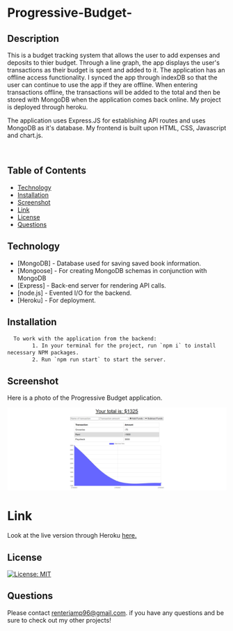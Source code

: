 # Progressive-Budget-

## **Description**

This is a budget tracking system that allows the user to add expenses and deposits to thier budget. Through a line graph, the app displays the user's transactions as their budget is spent and added to it. The application has an offline access functionality.
I synced the app through indexDB so that the user can continue to use the app if they are offline. When entering transactions offline, the transactions will be added to the total and then be stored with MongoDB when the application comes back online. My project is deployed through heroku. 

The application uses Express.JS for establishing API routes and uses MongoDB as it's database. My frontend is built upon HTML, CSS, Javascript and chart.js. 

<br>

## Table of Contents

* [Technology](#Technology)
* [Installation](#Installation)
* [Screenshot](#screenshot)
* [Link](#link)
* [License](#license)
* [Questions](#questions)

## Technology

- [MongoDB] - Database used for saving saved book information.
- [Mongoose] - For creating MongoDB schemas in conjunction with MongoDB
- [Express] -  Back-end server for rendering API calls. 
- [node.js] - Evented I/O for the backend.
- [Heroku] - For deployment.

## Installation

      To work with the application from the backend:
            1. In your terminal for the project, run `npm i` to install necessary NPM packages.
            2. Run `npm run start` to start the server.

## **Screenshot**

Here is a photo of the Progressive Budget application.

![Progressive-Budget](public/icons/offline-finance-tracker.herokuapp.com_.png)

# Link
Look at the live version through Heroku [here.](https://offline-finance-tracker.herokuapp.com/)


## **License**

[![License: MIT](https://img.shields.io/badge/License-MIT-yellow.svg)](https://opensource.org/licenses/MIT)


## **Questions**

Please contact <renteriamp96@gmail.com>. if you have any questions and be sure to check out my other projects!